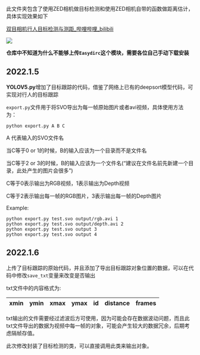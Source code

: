 此文件夹包含了使用ZED相机做目标检测和使用ZED相机自带的函数做距离估计，具体实现效果如下

[双目相机行人目标检测与测距_哔哩哔哩_bilibili](https://www.bilibili.com/video/BV1mS4y1D7Hp#reply96985235184)

![](https://github.com/sunyuan789/Autonomous-vehicles-implementation-L1/blob/main/objection/demo.png)

**仓库中不知道为什么不能够上传`Easydirc`这个模块，需要各位自己手动下载安装**

## **2022.1.5**

**YOLOV5.py**增加了目标跟踪的代码，借鉴了网络上已有的deepsort模型代码，可实现对行人的目标跟踪

`export.py`文件用于将SVO导出为每一帧原始图片或者avi视频，具体使用方法为：

`python export.py A B C`

A 代表输入的SVO文件名

当C等于0 or 1的时候，B的输入应该为一个目录而不是文件名

当C等于2 or 3的时候，B的输入应该为一个文件名(“建议在文件名前先新建一个目录，此处产生的图片会很多”)

C等于0表示输出为RGB视频，1表示输出为Depth视频

C等于2表示输出每一帧的RGB图片，3表示输出每一帧的Depth图片

Example: 

```shell
python export.py test.svo output/rgb.avi 1
python export.py test.svo output/depth.avi 2
python export.py test.svo output 3
python export.py test.svo output 4
```

## 2022.1.6

上传了目标跟踪的原始代码，并且添加了导出目标跟踪对象位置的数据，可以在代码中修改`save_txt`变量来改变是否输出

txt文件中的内容格式为:

| xmin | ymin | xmax | ymax | id   | distance | frames |
| ---- | ---- | ---- | ---- | ---- | -------- | ------ |

txt输出的文件需要经过滤波后方可使用，因为可能会存在数据波动问题，而且此txt文件导出的数据为视频中每一帧的对象，可能会产生较大的数据冗余，后期考虑隔帧存值。

此次修改封装了目标检测的类，可以直接调用此类来输出对象。



